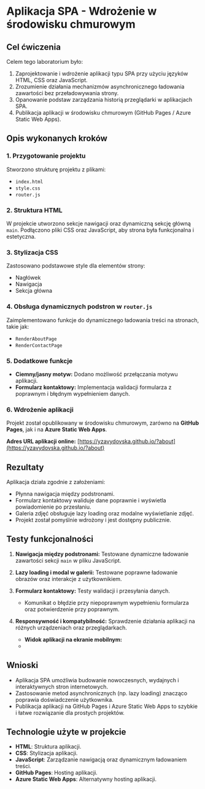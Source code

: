 # Aplikacja SPA - Wdrożenie w środowisku chmurowym

## Cel ćwiczenia

Celem tego laboratorium było:

1. Zaprojektowanie i wdrożenie aplikacji typu SPA przy użyciu języków HTML, CSS oraz JavaScript.
2. Zrozumienie działania mechanizmów asynchronicznego ładowania zawartości bez przeładowywania strony.
3. Opanowanie podstaw zarządzania historią przeglądarki w aplikacjach SPA.
4. Publikacja aplikacji w środowisku chmurowym (GitHub Pages / Azure Static Web Apps).

## Opis wykonanych kroków

### 1. Przygotowanie projektu

Stworzono strukturę projektu z plikami:

- `index.html`
- `style.css`
- `router.js`

### 2. Struktura HTML

W projekcie utworzono sekcje nawigacji oraz dynamiczną sekcję główną `main`. Podłączono pliki CSS oraz JavaScript, aby strona była funkcjonalna i estetyczna.

### 3. Stylizacja CSS

Zastosowano podstawowe style dla elementów strony:

- Nagłówek
- Nawigacja
- Sekcja główna

### 4. Obsługa dynamicznych podstron w `router.js`

Zaimplementowano funkcje do dynamicznego ładowania treści na stronach, takie jak:

- `RenderAboutPage`
- `RenderContactPage`

### 5. Dodatkowe funkcje

- **Ciemny/jasny motyw:** Dodano możliwość przełączania motywu aplikacji.
- **Formularz kontaktowy:** Implementacja walidacji formularza z poprawnym i błędnym wypełnieniem danych.

### 6. Wdrożenie aplikacji

Projekt został opublikowany w środowisku chmurowym, zarówno na **GitHub Pages**, jak i na **Azure Static Web Apps**.

**Adres URL aplikacji online:** [https://yzavydovska.github.io/?about](https://yzavydovska.github.io/?about)

## Rezultaty

Aplikacja działa zgodnie z założeniami:

- Płynna nawigacja między podstronami.
- Formularz kontaktowy waliduje dane poprawnie i wyświetla powiadomienie po przesłaniu.
- Galeria zdjęć obsługuje lazy loading oraz modalne wyświetlanie zdjęć.
- Projekt został pomyślnie wdrożony i jest dostępny publicznie.

## Testy funkcjonalności

1. **Nawigacja między podstronami:** Testowane dynamiczne ładowanie zawartości sekcji `main` w pliku JavaScript.
   
2. **Lazy loading i modal w galerii:** Testowane poprawne ładowanie obrazów oraz interakcje z użytkownikiem.

3. **Formularz kontaktowy:** Testy walidacji i przesyłania danych.
   - Komunikat o błędzie przy niepoprawnym wypełnieniu formularza oraz potwierdzenie przy poprawnym.

4. **Responsywność i kompatybilność:** Sprawdzenie działania aplikacji na różnych urządzeniach oraz przeglądarkach.
   - **Widok aplikacji na ekranie mobilnym:**
   - 
## Wnioski

- Aplikacja SPA umożliwia budowanie nowoczesnych, wydajnych i interaktywnych stron internetowych.
- Zastosowanie metod asynchronicznych (np. lazy loading) znacząco poprawia doświadczenie użytkownika.
- Publikacja aplikacji na GitHub Pages i Azure Static Web Apps to szybkie i łatwe rozwiązanie dla prostych projektów.

## Technologie użyte w projekcie

- **HTML**: Struktura aplikacji.
- **CSS**: Stylizacja aplikacji.
- **JavaScript**: Zarządzanie nawigacją oraz dynamicznym ładowaniem treści.
- **GitHub Pages**: Hosting aplikacji.
- **Azure Static Web Apps**: Alternatywny hosting aplikacji.

